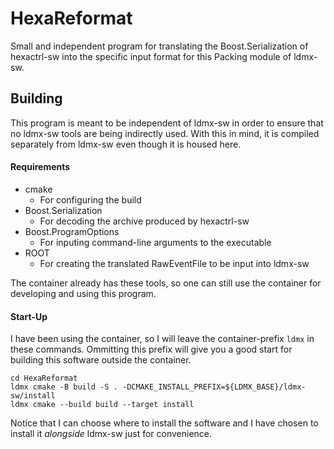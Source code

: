# HexaReformat

Small and independent program for translating the Boost.Serialization of hexactrl-sw
into the specific input format for this Packing module of ldmx-sw.

## Building

This program is meant to be independent of ldmx-sw in order to ensure
that no ldmx-sw tools are being indirectly used. With this in mind,
it is compiled separately from ldmx-sw even though it is housed here.

#### Requirements

- cmake
  - For configuring the build
- Boost.Serialization
  - For decoding the archive produced by hexactrl-sw
- Boost.ProgramOptions
  - For inputing command-line arguments to the executable
- ROOT
  - For creating the translated RawEventFile to be input into ldmx-sw

The container already has these tools, so one can still use the container
for developing and using this program.

#### Start-Up

I have been using the container, so I will leave the container-prefix `ldmx`
in these commands. Ommitting this prefix will give you a good start for
building this software outside the container.

```
cd HexaReformat
ldmx cmake -B build -S . -DCMAKE_INSTALL_PREFIX=${LDMX_BASE}/ldmx-sw/install
ldmx cmake --build build --target install
```

Notice that I can choose where to install the software and I have chosen
to install it _alongside_ ldmx-sw just for convenience.
